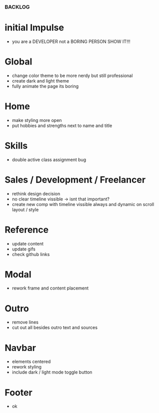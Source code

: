 ### BACKLOG

# initial Impulse

- you are a DEVELOPER not a BORING PERSON SHOW IT!!!

# Global

- change color theme to be more nerdy but still professional
- create dark and light theme
- fully animate the page its boring

# Home

- make styling more open
- put hobbies and strengths next to name and title

# Skills

- double active class assignment bug

# Sales / Development / Freelancer

- rethink design decision
- no clear timeline vissible -> isnt that important?
- create new comp with timeline vissible always and dynamic on scroll layout / style

# Reference

- update content
- update gifs
- check github links

# Modal

- rework frame and content placement

# Outro

- remove lines
- cut out all besides outro text and sources

# Navbar

- elements centered
- rework styling
- include dark / light mode toggle button

# Footer

- ok
